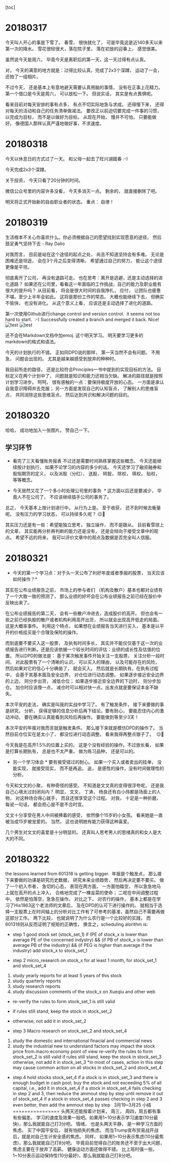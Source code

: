 [toc]



# 20180317

今天叫人开心的事是下雪了。 春雪， 很快就化了， 可是毕竟这是近140多天以来第一次的降水。 雪花很轻很大，落在院子里， 落在初放的迎春上， 感觉很美。 

虽然说今天是周六， 毕竟今天是离职后的第一天，这一天过得有点认真。 

对， 今天的满意的地方就是：过得比较认真，完成了2x3个深蹲， 运动了一会， 还拍了一组相片。 

不过今天， 还是基本上有意地避天需要认真用脑的事情， 没有在正事上花精力。第一个借口是今天是周六， 可以放松一下。 但说实话， 其实是有点畏惧呢。 

看来目前对每天安排的事有点多， 有点不切实际地急与求成。 还得慢下来， 还得对每天的活动和自己的任务清单做减法。 要改正以前迫切要完成一件事的习惯，以完成为目标， 而不是以做好为目标。 从现在开始， 慢并不可怕， 只要能做好。 像德国人那样认真严谨地做好事，不求速度。 

# 20180318

今天以休息日的方式过了一天。 和父母一起去了旺兴湖踏春 :-)

今天完成2x3个深蹲。 

关于投资， 今天只看了20分钟的时间。 

微信公众号里的内容许多没看， 今天多消灭一点。 剩余的， 就直接删除了吧。 

明天将正式开始新的自由职业者的状态。 重点： 自律！ 

# 20180319

生活根本不关心你喜欢什么。你必须根据自己的愿望找到实现愿意的途径， 然后鼓足勇气坚持下去 - Ray Dalio

对我而言， 目前是站在这个途径的起点之处， 尚且不知道坚持会有多难。 无论是困难还是坦途， 会在3个月之后变得清晰。 希望通过自己的努力， 能让这个途径更像是平坦。 

彻底离开了公司， 再没有退路可走。 也在思考：离开是逃避，还是主动选择的进化道路？ 如果还在公司里，看看这一年面临的工作挑战，自己的能力及职业能有很大的提升吗？ 从目前看， 将会是很大时间的自我挣扎， 应付， 让团队也疲惫不堪。至少上半年会如此。 这将是那份工作的常态。 大概也能继续下去， 但确实不愉快， 也没有进化。 从这个意义上看， 应该还是主动选择了进化的道路。 

第一次使用Github进行change control and version control.  it seems not too hard to start.  :-) Successfully created a branch and merged it back. Nice!
![test](https://raw.githubusercontent.com/Breeze314/pics/master/WechatIMG1.jpeg)
![test](https://raw.githubusercontent.com/Breeze314/pics/master/WechatIMG2.jpeg)

还不会在Markdown文档中加emoj. 这个明天学习。 明天要学习更多的markdown的格式和语法。 

今天的计划执行的不错。 正如同DPD说的那样， 第一天当然不会有问题。 不用急， 问题会出现的。 尤其是越来越感受到放弃的种种时。  

我目前所走的路径， 还是比较符合Principles一书中提到的实现目标的方法。 目标定义在两个计划中了， 问题就是知识和能力还相当欠缺。 解决的路径就是按照计划学习进步。 呵呵。 
很有感触的一点：要保持极度开放的心态。 一方面是承认自我意识障碍并去克服； 另一方面是发现自己的认知盲点， 了解别人的思维盲点， 共同消除这些思维盲点， 然后达到共识和解决问题的目的。 

20180320
===================
哈哈， 成功地加入一张图片。 赞自己一下。 

学习环节
--------------
* 看完了三天看懂账务报表
不过还是需要时间熟练掌握这些概念。 
今天还能继续按计划执行， 如果不论学习的内容的多少的话。 
今天还学习了融资融券和股指期货的定义， 以及派股（分红）， 送股， 转股， 除权， 填权， 贴权， 等等概念。 

* 今天居然又花了一个多小时处理公司里的事务  *
这方面以后还是要减少， 毕竟人不在公司了， 不应该继续插手公司的事务了。

总之， 今天基本上按计划进行中。 从行为上是。 至于收获， 还不到时候去衡量呢。 
没有压力的学习状态， 可以持续多久呢？ 😉🙈

其实压力还是有一些：希望能独立思考， 独立操作， 而不是跟从。 目前看雪球上的文章， 其实能再分析再判断的能力还是没有， 还是会倾向于接受文章中的观点。 希望不远的将来， 我可以评价文章中的观点及数据是否完全叫人信服。 

20180321
==============
* 今天的第一个学习点：对于头一天公布了利好年度或者季报的股票， 当天应该如何操作？*

其实在公布业绩报告之前， 市场上的参与者们 （机构及散户）基本也都对业绩有了一个大致一致的预测了， 那么业绩的好坏会在公布业绩报告之前已经在股价中反映出来了。 

在公布业绩报告的第二天， 会有一些散户冲进去，造成股价的高开。 但也会有一些之前已经执股的散户或者机构利用高开出货， 所以就会出现高开低走的局面。 这是大概率事件。 利用这个特点， 如果想在业绩报告当天进行买入， 基本是以平开的价格挂买是个合理及保险的操作。 

而到底要不要买入这一股票， 及执有时间多长， 其实并不能仅仅基于这一次的业绩报告进行判断。还是应该依据一个较长时间的评估：业绩的成长性及估值的位置。 
所以DPD的做法是： 基于某次触发事件开始关注一支股票， 关注分析一段时间， 对此股票有了一个清晰的认识， 可以买入的理由， 以及可能存在的风险， 然后如果对它的信心十分确凿了， 就会买入。 然后就是长期执有。在执有过程中， 会基于其基本面及安全边界， 对仓位进行动态调整。 如果逐步接近安全边界的上边， 则分步出货， 减低仓位； 如果逐步接近安全边界的下边时， 则分步加仓。 加仓时应该慢一点， 减仓时可以相对快一点。出发点就是要保证本金不缺失。 


本次平安的走法， 确实是叫我的实战中学习了。 有了触发条件， 接下来要做的事是研究， 分析， 获得足够的信息分析后再下结论。要有耐心， 要能忍住内心的激动冲动， 要在确实认真能看到风险后再操作。 要能做到等至少3天！ 


本次平安的年报对我而言就是触发条件。 那么接下来就是模仿DPD的操作了。 当然目前仓位实在是太小了， 都没位进行动态调整。 看来我得再整点银子了。  😔💁

今天我是在高开1.5%的位置上买的， 这是个没有经验的操作。不过放长看， 如果是打算长期执有， 总是也不太严重。 做为练习品种， 还是可以的。 

* 另一个学习体会 *
要有接受错过的耐心。 如果一个买入或者卖出的挂单， 没能实现， 就接受现实， 而不是再追。 追， 是感性的操作，没有时间做理性的分析。

今天和文文的小聚， 有种奇怪的感受。 不知道是文文真的变得很浮夸呢， 还是我自己心境太过封闭向内？ 明显， 文文， 丁涛， 杨良还有白小伟都是场面上的人物， 对这种场合得心就手， 而且还很享受这个过程。 对我， 十足是一种折磨， 每说一句话， 都会担心是不是不合时宜。

文文十分享受在男人中间被捧着的感受， 依然像个15岁的小女孩。 看来她是一直被当成15岁被宠爱的。 当然， 这也说明她有能力获得这种喜爱。 

几个男生对文文的喜爱是十分明显的。 还真叫人思考男人的思绪真的和女人是大大的不同。 

20180322
==========
the lessons learned from 601318 is getting bigger.  年报是个触发点， 那么接下来要做的功课是研究历史数据， 研究未来业绩趋势， 然后再决定要不要买。 做了一个初入市者， 急切的心态， 表现在两方面， 一方面怕踏空， 所以急急地马上就在高开的点上冲入， 合格地完成了一棵韭菜的使命； 二呢在中间调整过程中， 依然是怕落空，急急在操作。 
对比之下， 对农行的操作， 基本上都是在学习了His1963这个老法师的文章后， 及在DPD的认可下进行操作的。 就相当于选择一支股票上在时间轴上的分析对比工作有了可参考的基准，虽然自己不需要再做这部分工作。 
两下比较， 也就说明了为什么农行是一个比较好的实践， 而601318则从反而证明了规矩的正确性， 换言之，scheduling alorithm is: 

* step 1 good stock set (stock_set_1)
if (PE of stock_x is lower than average PE of the concerned indystry) && (if PB of stock_x is lower than average PB of the industry) && (if PEG is higher than average if the industry) 
add stock_x to stock_set_1

* step 2 micro_research on stock_x for at least 1 month, for stock_set_1 and stock_set_4
1. study yearly reports for at least 5 years of this stock
2. study quarterly reports 
3. study research reports 
4. study discussion comments of the stock_x on Xueqiu and other web
* re-verify the rules to form stock_set_1 is still valid
* if rules still stand, keep the stock in stock_set_2
* otherwise, not add it in stock_set_2

* step 3 Macro research on stock_set_2 and stock_set_4
1. study the domestic and international finacial and commercial news 
2. study the industrial new 
  to understand factors may impact the stock price from macro economy point of view
  re-verify the rules to form stock_set_2 is still valid
    if rules still stand, keep the stock in stock_set_3
otherwise, not add it in stock_set_3
*in most of cases, action in this step may cause common action on all stocks in stock_set_2 and stock_set_4

* step 4 hold stocks stock_set_4
  if a stock is in stock_set_3 and there is enough budget in cash pool, buy the stock and not exceeding 5% of all capital, i.e., add it in stock_set_4
  if a stock in stock_set_4 fails checking in step 2 and 3, then reduce the ammout step by step until remove it out of stock_set_4
  if a stock in stock_set_4 passes checking in step 2 and 3 even better, then add the ammout step by step
  
3月19~3月25 小结
================
头两天还能按着计划来， 周三， 周四，周五都有事有些偏差。 
学习的速度及效果一般吧。如果用1~10分表示学习速度(10分最快)，那么我就能自己打3分吧。 
情绪， 也是头两天平静， 是一种学习方面的焦虑。 买了中国平安后， 就有怕损失的焦虑。 而当Trump宣布贸易战开战后，就是对自己生计安全感的焦虑。 同样， 如果用1~10分表示焦虑(10分最焦虑)，那么我就能自己打8分吧。 毕竟目前觉得自己的账务还不至于出大问题， 焦虑主要在于放弃了高薪。 
健康运动方面还做得不错。 比上班时强一些。 1~10分表示运动保持性(10分最好)，那么我就能自己打8分吧。 


